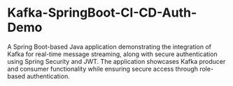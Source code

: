 # Kafka-SpringBoot-CI-CD-Auth-Demo
A Spring Boot-based Java application demonstrating the integration of Kafka for real-time message streaming, along with secure authentication using Spring Security and JWT. The application showcases Kafka producer and consumer functionality while ensuring secure access through role-based authentication.
